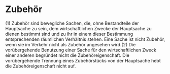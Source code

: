 # Zubehör

(1) Zubehör sind bewegliche Sachen, die, ohne Bestandteile der Hauptsache zu sein, dem wirtschaftlichen Zwecke der Hauptsache zu dienen bestimmt sind und zu ihr in einem dieser Bestimmung entsprechenden räumlichen Verhältnis stehen. Eine Sache ist nicht Zubehör, wenn sie im Verkehr nicht als Zubehör angesehen wird.(2) Die vorübergehende Benutzung einer Sache für den wirtschaftlichen Zweck einer anderen begründet nicht die Zubehöreigenschaft. Die vorübergehende Trennung eines Zubehörstücks von der Hauptsache hebt die Zubehöreigenschaft nicht auf. 

